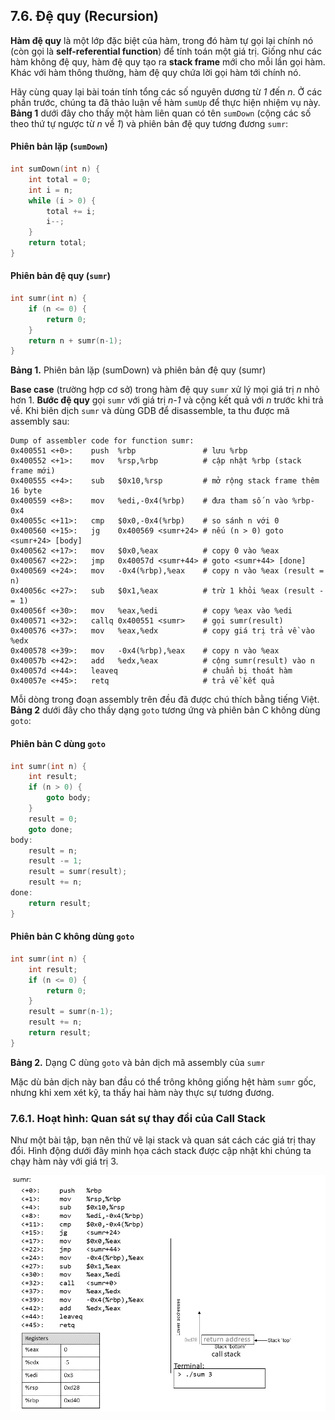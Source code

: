 ## 7.6. Đệ quy (Recursion)

**Hàm đệ quy** là một lớp đặc biệt của hàm, trong đó hàm tự gọi lại chính nó (còn gọi là **self-referential function**) để tính toán một giá trị. Giống như các hàm không đệ quy, hàm đệ quy tạo ra **stack frame** mới cho mỗi lần gọi hàm. Khác với hàm thông thường, hàm đệ quy chứa lời gọi hàm tới chính nó.

Hãy cùng quay lại bài toán tính tổng các số nguyên dương từ *1* đến *n*. Ở các phần trước, chúng ta đã thảo luận về hàm `sumUp` để thực hiện nhiệm vụ này. **Bảng 1** dưới đây cho thấy một hàm liên quan có tên `sumDown` (cộng các số theo thứ tự ngược từ *n* về *1*) và phiên bản đệ quy tương đương `sumr`:

#### Phiên bản lặp (`sumDown`)
```c
int sumDown(int n) {
    int total = 0;
    int i = n;
    while (i > 0) {
        total += i;
        i--;
    }
    return total;
}
```

#### Phiên bản đệ quy (`sumr`)
```c
int sumr(int n) {
    if (n <= 0) {
        return 0;
    }
    return n + sumr(n-1);
}
```

**Bảng 1.** Phiên bản lặp (sumDown) và phiên bản đệ quy (sumr)

**Base case** (trường hợp cơ sở) trong hàm đệ quy `sumr` xử lý mọi giá trị *n* nhỏ hơn 1. **Bước đệ quy** gọi `sumr` với giá trị *n-1* và cộng kết quả với *n* trước khi trả về. Khi biên dịch `sumr` và dùng GDB để disassemble, ta thu được mã assembly sau:

```
Dump of assembler code for function sumr:
0x400551 <+0>:    push  %rbp               # lưu %rbp
0x400552 <+1>:    mov   %rsp,%rbp          # cập nhật %rbp (stack frame mới)
0x400555 <+4>:    sub   $0x10,%rsp         # mở rộng stack frame thêm 16 byte
0x400559 <+8>:    mov   %edi,-0x4(%rbp)    # đưa tham số n vào %rbp-0x4
0x40055c <+11>:   cmp   $0x0,-0x4(%rbp)    # so sánh n với 0
0x400560 <+15>:   jg    0x400569 <sumr+24> # nếu (n > 0) goto <sumr+24> [body]
0x400562 <+17>:   mov   $0x0,%eax          # copy 0 vào %eax
0x400567 <+22>:   jmp   0x40057d <sumr+44> # goto <sumr+44> [done]
0x400569 <+24>:   mov   -0x4(%rbp),%eax    # copy n vào %eax (result = n)
0x40056c <+27>:   sub   $0x1,%eax          # trừ 1 khỏi %eax (result -= 1)
0x40056f <+30>:   mov   %eax,%edi          # copy %eax vào %edi
0x400571 <+32>:   callq 0x400551 <sumr>    # gọi sumr(result)
0x400576 <+37>:   mov   %eax,%edx          # copy giá trị trả về vào %edx
0x400578 <+39>:   mov   -0x4(%rbp),%eax    # copy n vào %eax
0x40057b <+42>:   add   %edx,%eax          # cộng sumr(result) vào n
0x40057d <+44>:   leaveq                   # chuẩn bị thoát hàm
0x40057e <+45>:   retq                     # trả về kết quả
```

Mỗi dòng trong đoạn assembly trên đều đã được chú thích bằng tiếng Việt. **Bảng 2** dưới đây cho thấy dạng `goto` tương ứng và phiên bản C không dùng `goto`:


#### Phiên bản C dùng `goto`
```c
int sumr(int n) {
    int result;
    if (n > 0) {
        goto body;
    }
    result = 0;
    goto done;
body:
    result = n;
    result -= 1;
    result = sumr(result);
    result += n;
done:
    return result;
}
```

#### Phiên bản C không dùng `goto`
```c
int sumr(int n) {
    int result;
    if (n <= 0) {
        return 0;
    }
    result = sumr(n-1);
    result += n;
    return result;
}
```


**Bảng 2.** Dạng C dùng `goto` và bản dịch mã assembly của `sumr`

Mặc dù bản dịch này ban đầu có thể trông không giống hệt hàm `sumr` gốc, nhưng khi xem xét kỹ, ta thấy hai hàm này thực sự tương đương.

### 7.6.1. Hoạt hình: Quan sát sự thay đổi của Call Stack

Như một bài tập, bạn nên thử vẽ lại stack và quan sát cách các giá trị thay đổi. Hình động dưới đây minh họa cách stack được cập nhật khi chúng ta chạy hàm này với giá trị 3.

![recursion](_images/recursion.gif)